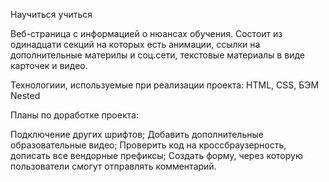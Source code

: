 Научиться учиться

Веб-страница с информацией о нюансах обучения. Состоит из одинадцати секций на которых есть анимации, ссылки на дополнительные материлы и соц.сети, текстовые материалы в виде карточек и видео.

Технологиии, используемые при реализации проекта: HTML, СSS, БЭМ Nested


Планы по доработке проекта:

Подключение других шрифтов;
Добавить дополнительные образовательные видео;
Проверить код на кроссбраузерность, дописать все вендорные префиксы;
Создать форму, через которую пользователи смогут отправлять комментарий.